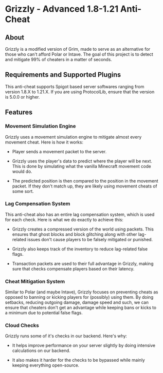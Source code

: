 # Grizzly - Advanced 1.8-1.21 Anti-Cheat
## About
Grizzly is a modified version of Grim, made to serve as an alternative for those who can't afford Polar or Intave. The goal of this project is to detect and mitigate 99% of cheaters in a matter of seconds.

## Requirements and Supported Plugins
This anti-cheat supports Spigot based server softwares ranging from version 1.8.X to 1.21.X. If you are using ProtocolLib, ensure that the version is 5.0.0 or higher. 

## Features
### Movement Simulation Engine
Grizzly uses a movement simulation engine to mitigate almost every movement cheat. Here is how it works:

- Player sends a movement packet to the server.

- Grizzly uses the player's data to predict where the player will be next. This is done by simulating what the vanilla Minecraft movement code would do.

- The predicted position is then compared to the position in the movement packet. If they don't match up, they are likely using movement cheats of some sort.

### Lag Compensation System
This anti-cheat also has an entire lag compensation system, which is used for each check. Here is what we do exactly to achieve this:

- Grizzly creates a compressed version of the world using packets. This ensures that ghost blocks and block glitching along with other lag-related issues don't cause players to be falsely mitigated or punished.

- Grizzly also keeps track of the inventory to reduce lag-related false flags.

- Transaction packets are used to their full advantage in Grizzly, making sure that checks compensate players based on their latency.

### Cheat Mitigation System
Similar to Polar (and maybe Intave), Grizzly focuses on preventing cheats as opposed to banning or kicking players for (possibly) using them. By doing setbacks, reducing outgoing damage, damage speed and such, we can ensure that cheaters don't get an advantage while keeping bans or kicks to a minimum due to potential false flags.

### Cloud Checks
Grizzly runs some of it's checks in our backend. Here's why:

- It helps improve performance on your server slightly by doing intensive calculations on our backend.

- It also makes it harder for the checks to be bypassed while mainly keeping everything open-source.

